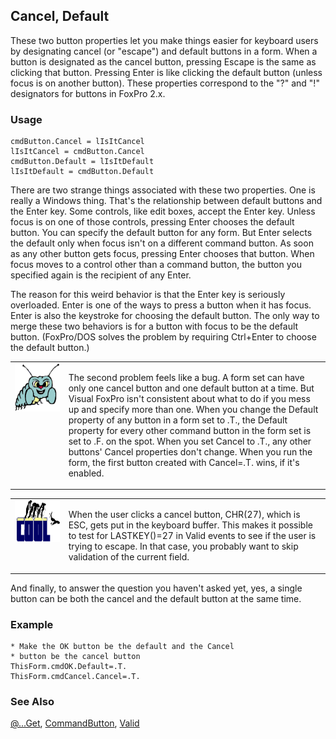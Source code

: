 ## Cancel, Default

These two button properties let you make things easier for keyboard users by designating cancel (or "escape") and default buttons in a form. When a button is designated as the cancel button, pressing Escape is the same as clicking that button. Pressing Enter is like clicking the default button (unless focus is on another button). These properties correspond to the "\?" and "\!" designators for buttons in FoxPro 2.x.

### Usage

```foxpro
cmdButton.Cancel = lIsItCancel
lIsItCancel = cmdButton.Cancel
cmdButton.Default = lIsItDefault
lIsItDefault = cmdButton.Default
```

There are two strange things associated with these two properties. One is really a Windows thing. That's the relationship between default buttons and the Enter key. Some controls, like edit boxes, accept the Enter key. Unless focus is on one of those controls, pressing Enter chooses the default button. You can specify the default button for any form. But Enter selects the default only when focus isn't on a different command button. As soon as any other button gets focus, pressing Enter chooses that button. When focus moves to a control other than a command button, the button you specified again is the recipient of any Enter.

The reason for this weird behavior is that the Enter key is seriously overloaded. Enter is one of the ways to press a button when it has focus. Enter is also the keystroke for choosing the default button. The only way to merge these two behaviors is for a button with focus to be the default button. (FoxPro/DOS solves the problem by requiring Ctrl+Enter to choose the default button.) 

<table>
<tr>
  <td width="17%" valign="top">
<img width="95" height="77" src="bug.gif">
  </td>
  <td width=83%>
  <p>The second problem feels like a bug. A form set can have only one cancel button and one default button at a time. But Visual FoxPro isn't consistent about what to do if you mess up and specify more than one. When you change the Default property of any button in a form set to .T., the Default property for every other command button in the form set is set to .F. on the spot. When you set Cancel to .T., any other buttons' Cancel properties don't change. When you run the form, the first button created with Cancel=.T. wins, if it's enabled. </p>
  </td>
 </tr>
</table>

<table>
<tr>
  <td width="17%" valign="top">
<img width="114" height="67" src="cool.gif">
  </td>
  <td width=83%>
  <p>When the user clicks a cancel button, CHR(27), which is ESC, gets put in the keyboard buffer. This makes it possible to test for LASTKEY()=27 in Valid events to see if the user is trying to escape. In that case, you probably want to skip validation of the current field.</p>
  </td>
 </tr>
</table>

And finally, to answer the question you haven't asked yet, yes, a single button can be both the cancel and the default button at the same time.

### Example

```foxpro
* Make the OK button be the default and the Cancel
* button be the cancel button
ThisForm.cmdOK.Default=.T.
ThisForm.cmdCancel.Cancel=.T.
```
### See Also

[@...Get](s4g176.md), [CommandButton](s4g484.md), [Valid](s4g413.md)